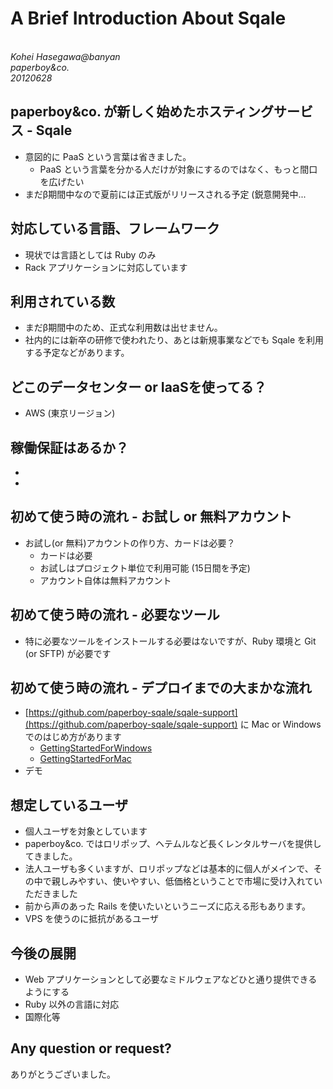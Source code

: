 A Brief Introduction About Sqale
=============
<br />
<address>Kohei Hasegawa@banyan<br />paperboy&co.<br />20120628</address>
<!-- data-x="-18000" -->
<!-- data-y="-1500" -->
<!-- data-rotate-y="90" -->

paperboy&co. が新しく始めたホスティングサービス - Sqale
----------
* 意図的に PaaS という言葉は省きました。
  * PaaS という言葉を分かる人だけが対象にするのではなく、もっと間口を広げたい
* まだβ期間中なので夏前には正式版がリリースされる予定 (鋭意開発中...

対応している言語、フレームワーク
----------
<!-- data-x="-9000" -->
<!-- data-y="-1500" -->
<!-- data-rotate-y="90" -->

* 現状では言語としては Ruby のみ
* Rack アプリケーションに対応しています

利用されている数
----------
<!-- data-x="-3000" -->
<!-- data-y="-1000" -->
<!-- data-rotate-y="100" -->

* まだβ期間中のため、正式な利用数は出せません。
* 社内的には新卒の研修で使われたり、あとは新規事業などでも Sqale を利用する予定などがあります。

どこのデータセンター or IaaSを使ってる？
----------

* AWS (東京リージョン)

稼働保証はあるか？
----------

*
*

初めて使う時の流れ - お試し or 無料アカウント
----------

* お試し(or 無料)アカウントの作り方、カードは必要？
  * カードは必要
  * お試しはプロジェクト単位で利用可能 (15日間を予定)
  * アカウント自体は無料アカウント

初めて使う時の流れ - 必要なツール
----------

* 特に必要なツールをインストールする必要はないですが、Ruby 環境と Git (or SFTP) が必要です

初めて使う時の流れ - デプロイまでの大まかな流れ
----------

* [https://github.com/paperboy-sqale/sqale-support](https://github.com/paperboy-sqale/sqale-support) に Mac or Windows でのはじめ方があります
  * [GettingStartedForWindows](https://github.com/paperboy-sqale/sqale-support/wiki/GettingStartedForWindows)
  * [GettingStartedForMac](https://github.com/paperboy-sqale/sqale-support/wiki/GettingStartedForMac)
* デモ

想定しているユーザ
----------

* 個人ユーザを対象としています
* paperboy&co. ではロリポップ、ヘテムルなど長くレンタルサーバを提供してきました。
* 法人ユーザも多くいますが、ロリポップなどは基本的に個人がメインで、その中で親しみやすい、使いやすい、低価格ということで市場に受け入れていただきました
* 前から声のあった Rails を使いたいというニーズに応える形もあります。
* VPS を使うのに抵抗があるユーザ

今後の展開
----------

* Web アプリケーションとして必要なミドルウェアなどひと通り提供できるようにする
* Ruby 以外の言語に対応
* 国際化等

Any question or request?
----------

ありがとうございました。
